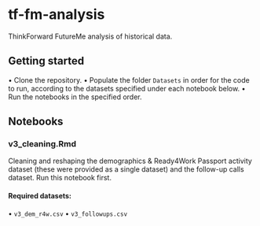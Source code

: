 # tf-fm-analysis
ThinkForward FutureMe analysis of historical data.

## Getting started 
• Clone the repository.
• Populate the folder `Datasets` in order for the code to run, according to the datasets specified under each notebook below.
• Run the notebooks in the specified order. 

## Notebooks

### v3_cleaning.Rmd 
Cleaning and reshaping the demographics & Ready4Work Passport activity dataset (these were provided as a single dataset) and the follow-up calls dataset. Run this notebook first.

#### Required datasets:
• `v3_dem_r4w.csv`
• `v3_followups.csv`
